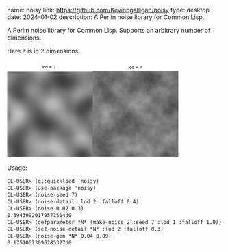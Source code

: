 name: noisy
link: https://github.com/Kevinpgalligan/noisy
type: desktop
date: 2024-01-02
description: A Perlin noise library for Common Lisp.

A Perlin noise library for Common Lisp. Supports an arbitrary number of dimensions.

Here it is in 2 dimensions:

![A comparison of low-resolution (smoother) noise and higher-resolution (more detailed / chaotic) noise](/static/img/noisy/2d-noise.png)

Usage:

    CL-USER> (ql:quickload 'noisy)
    CL-USER> (use-package 'noisy)
    CL-USER> (noise-seed 7)
    CL-USER> (noise-detail :lod 2 :falloff 0.4)
    CL-USER> (noise 0.02 0.3)
    0.39439920179571514d0
    CL-USER> (defparameter *N* (make-noise 2 :seed 7 :lod 1 :falloff 1.0))
    CL-USER> (set-noise-detail *N* :lod 2 :falloff 0.3)
    CL-USER> (noise-gen *N* 0.04 0.09)
    0.17510623096285327d0
